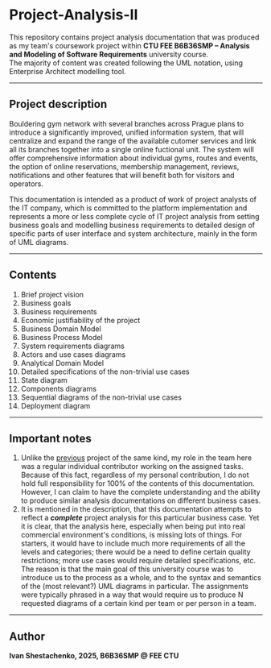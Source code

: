 # Project-Analysis-II

This repository contains project analysis documentation that was produced as my team's coursework project
within **CTU FEE B6B36SMP – Analysis and Modeling of Software Requirements** university course.  
The majority of content was created following the UML notation, using Enterprise Architect modelling tool. 

---

## Project description

Bouldering gym network with several branches across Prague plans to introduce a significantly improved, unified
information system, that will centralize and expand the range of the available cutomer services and link all its
branches together into a single online fuctional unit.
The system will offer comprehensive information about individual gyms, routes and events, the option
of online reservations, membership management, reviews, notifications and other features that will benefit
both for visitors and operators.

This documentation is intended as a product of work of project analysts of the IT company, which is committed to the 
platform implementation and represents a more or less complete cycle of IT project analysis from
setting business goals and modelling business requirements to detailed design of specific parts
of user interface and system architecture, mainly in the form of UML diagrams.

---

## Contents

1. Brief project vision
2. Business goals 
3. Business requirements
4. Economic justifiability of the project
5. Business Domain Model
6. Business Process Model
7. System requirements diagrams
8. Actors and use cases diagrams
9. Analytical Domain Model
10. Detailed specifications of the non-trivial use cases
11. State diagram
12. Components diagrams
13. Sequential diagrams of the non-trivial use cases
14. Deployment diagram

---

## Important notes

1. Unlike the [previous](https://github.com/IvanShestachenko/Project-Analysis-I) project of the same kind, my role in the team here was a regular individual contributor working on the assigned tasks. Because of this fact, regardless of my personal contribution, I do not hold full responsibility for 100% of the contents of this documentation. However, I can claim to have the complete understanding and the ability to produce
similar analysis documentations on different business cases.
2. It is mentioned in the description, that this documentation attempts to reflect a ***complete*** project analysis for this particular business case. Yet it is clear, that the analysis here, especially when being put into real commercial environment's conditions, is missing lots of things. For starters, it would have to include much more requirements of all the levels and categories; there would be a need to define certain quality restrictions; more use cases would require detailed specifications, etc. The reason is that the main goal of this university course was to introduce us to the process as a whole, and to the syntax and semantics of the (most relevant?) UML diagrams in particular. The assignments were typically phrased in a way that would require us to produce N requested diagrams of a certain kind per team or per person in a team. 

---

## Author

**Ivan Shestachenko, 2025, B6B36SMP @ FEE CTU**
